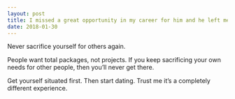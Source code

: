 ```yaml
---
layout: post
title: I missed a great opportunity in my career for him and he left me anyway. What do I do?
date: 2018-01-30
---
```


<p>Never sacrifice yourself for others again.</p><p>People want total packages, not projects. If you keep sacrificing your own needs for other people, then you’ll never get there.</p><p>Get yourself situated first. Then start dating. Trust me it’s a completely different experience.</p>
